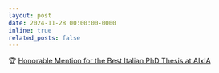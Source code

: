 ```yaml
---
layout: post
date: 2024-11-28 00:00:00-0000
inline: true
related_posts: false
---
```


🏆 <a href="https://mt.fbk.eu/our-postdoc-sara-papi-received-the-best-phd-thesis-special-mention-by-aixia-2024/">Honorable Mention for the Best Italian PhD Thesis at AIxIA</a>
